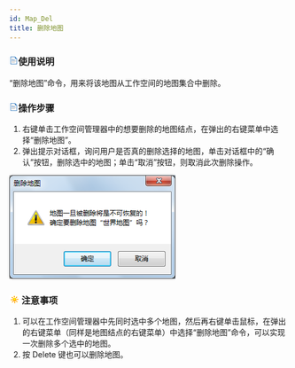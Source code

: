 ```yaml
---
id: Map_Del
title: 删除地图
---
```

### ![](../../img/read.gif)使用说明

“删除地图”命令，用来将该地图从工作空间的地图集合中删除。

### ![](../../img/read.gif)操作步骤

  1. 右键单击工作空间管理器中的想要删除的地图结点，在弹出的右键菜单中选择“删除地图”。
  2. 弹出提示对话框，询问用户是否真的删除选择的地图，单击对话框中的“确认”按钮，删除选中的地图；单击“取消”按钮，则取消此次删除操作。  

![](img/DelMapPrompt.png)  

### ![](../../img/note.png)注意事项

  1. 可以在工作空间管理器中先同时选中多个地图，然后再右键单击鼠标，在弹出的右键菜单（同样是地图结点的右键菜单）中选择“删除地图”命令，可以实现一次删除多个选中的地图。
  2. 按 Delete 键也可以删除地图。


